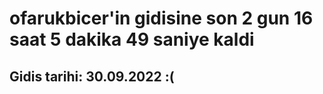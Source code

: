 # ofarukbicer'in gidisine son 2 gun 16 saat 5 dakika 49 saniye kaldi

## Gidis tarihi: 30.09.2022 :(
